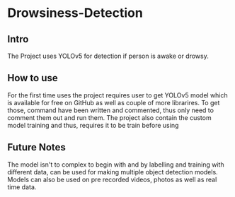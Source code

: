 # Drowsiness-Detection

## Intro
The Project uses YOLOv5 for detection if person is awake or drowsy.

## How to use
For the first time uses the project requires user to get YOLOv5 model which is available for free on GitHub as well as couple of more librarires.
To get those, command have been written and commented, thus only need to comment them out and run them.
The project also contain the custom model training and thus, requires it to be train before using

## Future Notes
The model isn't to complex to begin with and by labelling and training with different data, can be used for making multiple object detection models.
Models can also be used on pre recorded videos, photos as well as real time data.
